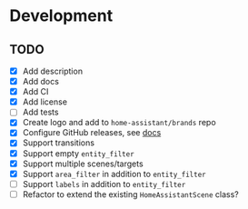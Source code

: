 # Development

## TODO

- [x] Add description
- [x] Add docs
- [x] Add CI
- [x] Add license
- [ ] Add tests
- [x] Create logo and add to `home-assistant/brands` repo
- [x] Configure GitHub releases, see [docs](https://www.hacs.xyz/docs/publish/integration/#github-releases-optional)
- [x] Support transitions
- [x] Support empty `entity_filter`
- [x] Support multiple scenes/targets
- [x] Support `area_filter` in addition to `entity_filter`
- [ ] Support `labels` in addition to `entity_filter`
- [ ] Refactor to extend the existing `HomeAssistantScene` class?
